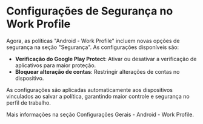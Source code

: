 # Configurações de Segurança no Work Profile

Agora, as políticas "Android - Work Profile" incluem novas opções de segurança na seção "Segurança". As configurações disponíveis são:

* **Verificação do Google Play Protect**: Ativar ou desativar a verificação de aplicativos para maior proteção.
* **Bloquear alteração de contas**: Restringir alterações de contas no dispositivo.

As configurações são aplicadas automaticamente aos dispositivos vinculados ao salvar a política, garantindo maior controle e segurança no perfil de trabalho.

Mais informações na seção Configurações Gerais - Android - Work Profile.
